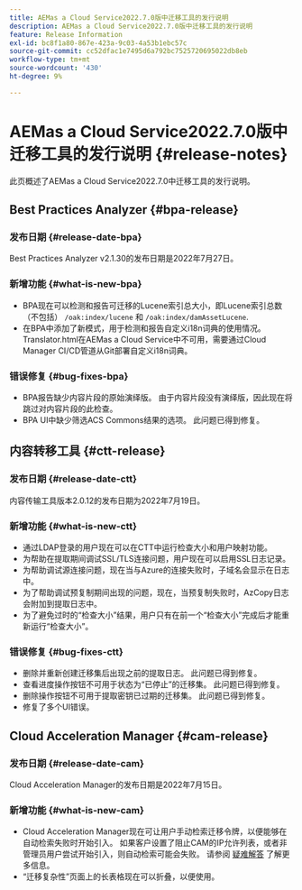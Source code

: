 ```yaml
---
title: AEMas a Cloud Service2022.7.0版中迁移工具的发行说明
description: AEMas a Cloud Service2022.7.0版中迁移工具的发行说明
feature: Release Information
exl-id: bc8f1a80-867e-423a-9c03-4a53b1ebc57c
source-git-commit: cc52dfac1e7495d6a792bc7525720695022db8eb
workflow-type: tm+mt
source-wordcount: '430'
ht-degree: 9%

---
```


# AEMas a Cloud Service2022.7.0版中迁移工具的发行说明 {#release-notes}

此页概述了AEMas a Cloud Service2022.7.0中迁移工具的发行说明。

## Best Practices Analyzer {#bpa-release}

### 发布日期 {#release-date-bpa}

Best Practices Analyzer v2.1.30的发布日期是2022年7月27日。

### 新增功能 {#what-is-new-bpa}

* BPA现在可以检测和报告可迁移的Lucene索引总大小，即Lucene索引总数（不包括） `/oak:index/lucene` 和 `/oak:index/damAssetLucene`.
* 在BPA中添加了新模式，用于检测和报告自定义i18n词典的使用情况。 Translator.html在AEMas a Cloud Service中不可用，需要通过Cloud Manager CI/CD管道从Git部署自定义i18n词典。

### 错误修复 {#bug-fixes-bpa}

* BPA报告缺少内容片段的原始演绎版。 由于内容片段没有演绎版，因此现在将跳过对内容片段的此检查。
* BPA UI中缺少筛选ACS Commons结果的选项。 此问题已得到修复。

## 内容转移工具 {#ctt-release}

### 发布日期 {#release-date-ctt}

内容传输工具版本2.0.12的发布日期为2022年7月19日。

### 新增功能 {#what-is-new-ctt}

* 通过LDAP登录的用户现在可以在CTT中运行检查大小和用户映射功能。
* 为帮助在提取期间调试SSL/TLS连接问题，用户现在可以启用SSL日志记录。
* 为帮助调试源连接问题，现在当与Azure的连接失败时，子域名会显示在日志中。
* 为了帮助调试预复制期间出现的问题，现在，当预复制失败时，AzCopy日志会附加到提取日志中。
* 为了避免过时的“检查大小”结果，用户只有在前一个“检查大小”完成后才能重新运行“检查大小”。

### 错误修复 {#bug-fixes-ctt}

* 删除并重新创建迁移集后出现之前的提取日志。 此问题已得到修复。
* 查看进度操作按钮不可用于状态为“已停止”的迁移集。 此问题已得到修复。
* 删除操作按钮不可用于提取密钥已过期的迁移集。 此问题已得到修复。
* 修复了多个UI错误。

## Cloud Acceleration Manager {#cam-release}

### 发布日期 {#release-date-cam}

Cloud Acceleration Manager的发布日期是2022年7月15日。

### 新增功能 {#what-is-new-cam}

* Cloud Acceleration Manager现在可让用户手动检索迁移令牌，以便能够在自动检索失败时开始引入。 如果客户设置了阻止CAM的IP允许列表，或者非管理员用户尝试开始引入，则自动检索可能会失败。 请参阅 [疑难解答](/help/journey-migration/content-transfer-tool/using-content-transfer-tool/ingesting-content.md#troubleshooting) 了解更多信息。
* “迁移复杂性”页面上的长表格现在可以折叠，以便使用。

